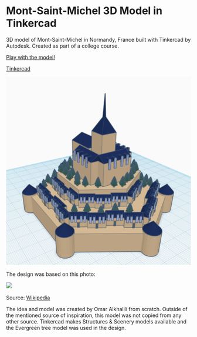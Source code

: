 <h1>Mont-Saint-Michel 3D Model in Tinkercad</h1>

<p>3D model of Mont-Saint-Michel in Normandy, France built with Tinkercad by Autodesk. Created as part of a college course.</p>

<a href="./mont-saint-michel.stl">Play with the model!</a>

<a href="https://www.tinkercad.com/things/4DzIlUFrmFZ?sharecode=NfegqxrUZVtxtOI7LtIn3BOZGkdjpUGoZLLlQHYcntA">Tinkercad</a>

<img src="./mont-saint-michel.png" width="600"/>

<p>The design was based on this photo:</p>

<img src="./Mont-Saint-Michel_vu_du_ciel.jpg"/>

<p>Source: <a href="https://en.wikipedia.org/wiki/Mont-Saint-Michel">Wikipedia</a></p>

<p>The idea and model was created by Omar Alkhalili from scratch. Outside of the
mentioned source of inspiration, this model was not copied from any other source. Tinkercad
makes Structures & Scenery models available and the Evergreen tree model was used in the design.</p>
